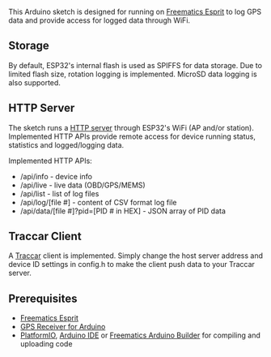This Arduino sketch is designed for running on [Freematics Esprit](https://freematics.com/products/freematics-esprit/) to log GPS data and provide access for logged data through WiFi.

Storage
-------

By default, ESP32's internal flash is used as SPIFFS for data storage. Due to limited flash size, rotation logging is implemented. MicroSD data logging is also supported.

HTTP Server
-----------

The sketch runs a [HTTP server](https://github.com/stanleyhuangyc/Freematics/tree/master/libraries/httpd) through ESP32's WiFi (AP and/or station). Implemented HTTP APIs provide remote access for device running status, statistics and logged/logging data.

Implemented HTTP APIs:

* /api/info - device info
* /api/live - live data (OBD/GPS/MEMS)
* /api/list - list of log files
* /api/log/[file #] - content of CSV format log file
* /api/data/[file #]?pid=[PID # in HEX] - JSON array of PID data

Traccar Client
--------------

A [Traccar](https://www.traccar.org/) client is implemented. Simply change the host server address and device ID settings in config.h to make the client push data to your Traccar server.

Prerequisites
-------------

* [Freematics Esprit](https://freematics.com/products/freematics-esprit/)
* [GPS Receiver for Arduino](https://freematics.com/store/index.php?route=product/product&path=20&product_id=55)
* [PlatformIO](http://platformio.org/), [Arduino IDE](https://github.com/espressif/arduino-esp32#installation-instructions) or [Freematics Arduino Builder](https://freematics.com/software/arduino-builder) for compiling and uploading code
